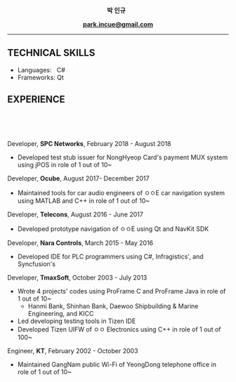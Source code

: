 **<p align="center">박 인규** &nbsp; </p>
**<p align="center">park.incue@gmail.com</p>**
***

## TECHNICAL SKILLS
* Languages: &nbsp; C#
* Frameworks: Qt

## EXPERIENCE
<p> &nbsp; </p>
<p> &nbsp; </p>

Developer, **SPC Networks**, February 2018 - August 2018
* Developed test stub issuer for NongHyeop Card's payment MUX system using jPOS in role of 1 out of 10~

Developer, **Ocube**, August 2017- December 2017
* Maintained tools for car audio engineers of ㅇㅇE car navigation system using MATLAB and C++ in role of 1 out of 10~

Developer, **Telecons**, August 2016 - June 2017
* Developed prototype navigation of ㅇㅇE using Qt and NavKit SDK 

Developer, **Nara Controls**, March 2015 - May 2016
* Developed IDE for PLC programmers using C#, Infragistics', and Syncfusion's 

Developer, **TmaxSoft**, October 2003 - July 2013
* Wrote 4 projects' codes using ProFrame C and ProFrame Java in role of 1 out of 10~
  * Hanmi Bank, Shinhan Bank, Daewoo Shipbuilding & Marine Engineering, and KICC 
* Led developing testing tools in Tizen IDE
* Developed Tizen UIFW of ㅇㅇ Electronics using C++ in role of 1 out of 100~

Engineer, **KT**, February 2002 - October 2003
* Maintained GangNam public Wi-Fi of YeongDong telephone office in role of 1 out of 10~

<p> &nbsp; </p>
<p> &nbsp; </p>
